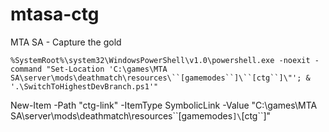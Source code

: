 # mtasa-ctg
MTA SA - Capture the gold


```
%SystemRoot%\system32\WindowsPowerShell\v1.0\powershell.exe -noexit -command "Set-Location 'C:\games\MTA SA\server\mods\deathmatch\resources\``[gamemodes``]\``[ctg``]\"'; & '.\SwitchToHighestDevBranch.ps1'"
```

New-Item -Path "ctg-link" -ItemType SymbolicLink -Value "C:\games\MTA SA\server\mods\deathmatch\resources\``[gamemodes``]\``[ctg``]\"